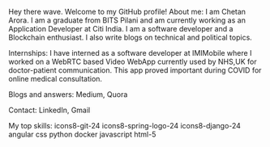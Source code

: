 Hey there wave. Welcome to my GitHub profile!
About me: I am Chetan Arora. I am a graduate from BITS Pilani and am currently working as an Application Developer at Citi India. I am a software developer and a Blockchain enthusiast. I also write blogs on technical and political topics.

Internships: I have interned as a software developer at IMIMobile where I worked on a WebRTC based Video WebApp currently used by NHS,UK for doctor-patient communication. This app proved important during COVID for online medical consultation.

Blogs and answers: Medium, Quora

Contact: LinkedIn, Gmail

My top skills:
icons8-git-24 icons8-spring-logo-24 icons8-django-24 angular css python docker javascript html-5 
